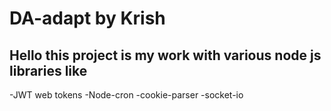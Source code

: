 # DA-adapt by Krish

## Hello this project is my work with various node js libraries like
-JWT web tokens
-Node-cron
-cookie-parser
-socket-io

